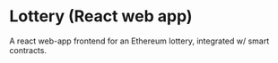 # Lottery (React web app)
A react web-app frontend for an Ethereum lottery, integrated w/ smart contracts.
